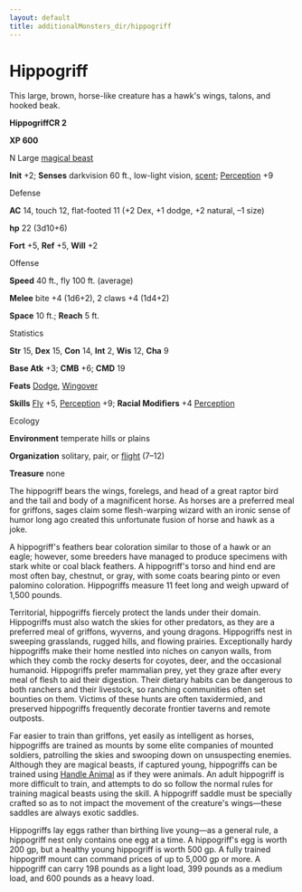 ```yaml
---
layout: default
title: additionalMonsters_dir/hippogriff
---
```

# Hippogriff

This large, brown, horse-like creature has a hawk's wings, talons, and hooked beak.

**HippogriffCR 2**

**XP 600**

N Large [magical beast](monsters_dir/creatureTypes#_magical-beast)

**Init** +2; **Senses** darkvision 60 ft., low-light vision, [scent](monsters_dir/universalMonsterRules#_scent); [Perception](additionalMonsters_dir/../skills_dir/perception#_perception) +9

Defense

**AC** 14, touch 12, flat-footed 11 (+2 Dex, +1 dodge, +2 natural, –1 size)

**hp** 22 (3d10+6)

**Fort** +5, **Ref** +5, **Will** +2

Offense

**Speed** 40 ft., fly 100 ft. (average)

**Melee** bite +4 (1d6+2), 2 claws +4 (1d4+2)

**Space** 10 ft.; **Reach** 5 ft.

Statistics

**Str** 15, **Dex** 15, **Con** 14, **Int** 2, **Wis** 12, **Cha** 9

**Base Atk** +3; **CMB** +6; **CMD** 19

**Feats** [Dodge](additionalMonsters_dir/../feats#_dodge), [Wingover](additionalMonsters_dir/../monsters_dir/monsterFeats#_wingover)

**Skills** [Fly](additionalMonsters_dir/../skills_dir/fly#_fly) +5, [Perception](additionalMonsters_dir/../skills_dir/perception#_perception) +9; **Racial Modifiers** +4 [Perception](additionalMonsters_dir/../skills_dir/perception#_perception)

Ecology

**Environment** temperate hills or plains

**Organization** solitary, pair, or [flight](monsters_dir/universalMonsterRules#_flight-(ex,-sp,-or-su)) (7–12)

**Treasure** none

The hippogriff bears the wings, forelegs, and head of a great raptor bird and the tail and body of a magnificent horse. As horses are a preferred meal for griffons, sages claim some flesh-warping wizard with an ironic sense of humor long ago created this unfortunate fusion of horse and hawk as a joke.

A hippogriff's feathers bear coloration similar to those of a hawk or an eagle; however, some breeders have managed to produce specimens with stark white or coal black feathers. A hippogriff's torso and hind end are most often bay, chestnut, or gray, with some coats bearing pinto or even palomino coloration. Hippogriffs measure 11 feet long and weigh upward of 1,500 pounds.

Territorial, hippogriffs fiercely protect the lands under their domain. Hippogriffs must also watch the skies for other predators, as they are a preferred meal of griffons, wyverns, and young dragons. Hippogriffs nest in sweeping grasslands, rugged hills, and flowing prairies. Exceptionally hardy hippogriffs make their home nestled into niches on canyon walls, from which they comb the rocky deserts for coyotes, deer, and the occasional humanoid. Hippogriffs prefer mammalian prey, yet they graze after every meal of flesh to aid their digestion. Their dietary habits can be dangerous to both ranchers and their livestock, so ranching communities often set bounties on them. Victims of these hunts are often taxidermied, and preserved hippogriffs frequently decorate frontier taverns and remote outposts.

Far easier to train than griffons, yet easily as intelligent as horses, hippogriffs are trained as mounts by some elite companies of mounted soldiers, patrolling the skies and swooping down on unsuspecting enemies. Although they are magical beasts, if captured young, hippogriffs can be trained using [Handle Animal](additionalMonsters_dir/../skills_dir/handleAnimal#_handle-animal) as if they were animals. An adult hippogriff is more difficult to train, and attempts to do so follow the normal rules for training magical beasts using the skill. A hippogriff saddle must be specially crafted so as to not impact the movement of the creature's wings—these saddles are always exotic saddles.

Hippogriffs lay eggs rather than birthing live young—as a general rule, a hippogriff nest only contains one egg at a time. A hippogriff's egg is worth 200 gp, but a healthy young hippogriff is worth 500 gp. A fully trained hippogriff mount can command prices of up to 5,000 gp or more. A hippogriff can carry 198 pounds as a light load, 399 pounds as a medium load, and 600 pounds as a heavy load.

